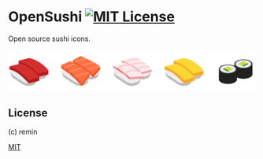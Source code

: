 # OpenSushi [![MIT License](https://img.shields.io/badge/license-MIT-blue.svg?style=flat-square)](LICENSE)

Open source sushi icons.

![Sample icons](docs/samples.png)

## License

(c) remin

[MIT](LICENSE)

